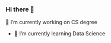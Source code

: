 ### Hi there 👋
🔭 I’m currently working on CS degree
- 🌱 I’m currently learning Data Science 

<!--
**ZDON-Official/ZDON-Official** is a ✨ _special_ ✨ repository because its `README.md` (this file) appears on your GitHub profile.

- 🔭 I’m currently working on CS degree
- 🌱 I’m currently learning Data Science 
-->
